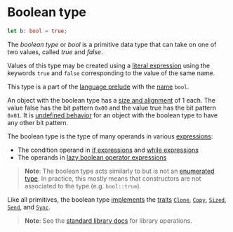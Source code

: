 # Boolean type

```rust
let b: bool = true;
```

The *boolean type* or *bool* is a primitive data type that can take on one of
two values, called *true* and *false*.

Values of this type may be created using a [literal expression] using the
keywords `true` and `false` corresponding to the value of the same name.

This type is a part of the [language prelude] with the [name] `bool`.

An object with the boolean type has a [size and alignment] of 1 each. The
value false has the bit pattern `0x00` and the value true has the bit pattern
`0x01`. It is [undefined behavior] for an object with the boolean type to have
any other bit pattern.

The boolean type is the type of many operands in various [expressions]:

* The condition operand in [if expressions] and [while expressions]
* The operands in [lazy boolean operator expressions][lazy]

> **Note**: The boolean type acts similarly to but is not an [enumerated type].
In practice, this mostly means that constructors are not associated to the type
(e.g. `bool::true`).

Like all primitives, the boolean type [implements][p-impl] the
[traits][p-traits] [`Clone`][p-clone], [`Copy`][p-copy], [`Sized`][p-sized],
[`Send`][p-send], and [`Sync`][p-sync].

> **Note**: See the [standard library docs][std] for library operations.

[enumerated type]: enum.md
[expressions]: ../expressions.md
[if expressions]: ../expressions/if-expr.md#if-expressions
[language prelude]: ../names/preludes.md#language-prelude
[lazy]: ../expressions/operator-expr.md#lazy-boolean-operators
[literal expression]: ../expressions/literal-expr.md
[name]: ../names.md
[p-clone]: ../special-types-and-traits.md#clone
[p-copy]: ../special-types-and-traits.md#copy
[p-impl]: ../items/implementations.md
[p-send]: ../special-types-and-traits.md#send
[p-sized]: ../special-types-and-traits.md#sized
[p-sync]: ../special-types-and-traits.md#sync
[p-traits]: ../items/traits.md
[size and alignment]: ../type-layout.md#size-and-alignment
[std]: ../../std/primitive.bool.html
[undefined behavior]: ../behavior-considered-undefined.md
[while expressions]: ../expressions/loop-expr.md#predicate-loops
